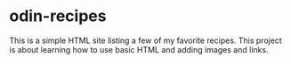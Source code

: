 # odin-recipes
This is a simple HTML site listing a few of my favorite recipes.
This project is about learning how to use basic HTML and adding images and links.